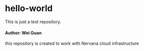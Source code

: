 # hello-world
This is just a test repository.

#### Author: Wei Guan
this repository is created to work with Nervana cloud infrastructure
